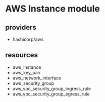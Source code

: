 # AWS Instance module

## providers

- hashicorp/aws

## resources

- aws_instance
- aws_key_pair
- aws_network_interface
- aws_security_group
- aws_vpc_security_group_ingress_rule
- aws_vpc_security_group_egress_rule
